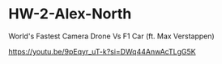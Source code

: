 # HW-2-Alex-North

World's Fastest Camera Drone Vs F1 Car (ft. Max Verstappen)

https://youtu.be/9pEqyr_uT-k?si=DWq44AnwAcTLgG5K
